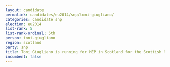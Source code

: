 ```yaml
---
layout: candidate
permalink: candidates/eu2014/snp/toni-giugliano/
categories: candidate snp
election: eu2014
list-rank: 5
list-rank-ordinal: 5th
person: toni-giugliano
region: scotland
party: snp
title: Toni Giugliano is running for MEP in Scotland for the Scottish National Party
incumbent: false
---
```

